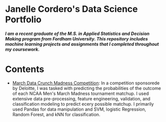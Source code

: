 # **Janelle Cordero's Data Science Portfolio**

##### I am a recent graduate of the M.S. in Applied Statistics and Decision Making program from Fordham University. This repository includes machine learning projects and assignments that I completed throughout my coursework.

# Contents

- [March Data Crunch Madness Competition](https://github.com/jcordero219/Janelle-Cordero-Data-Science-Portfolio/blob/master/March%20Data%20Crunch%20Madness.ipynb): In a competition sponsorede by Deloitte, I was tasked with predicting the probabilities of the outcome of each NCAA Men's March Madness tournament matchup. I used extensive data pre-processing, feature engineering, validation, and classification modeling to predict ecery possible matchup. I primarily used Pandas for data manipulation and SVM, logistic Regression, Random Forest, and kNN for classification.

